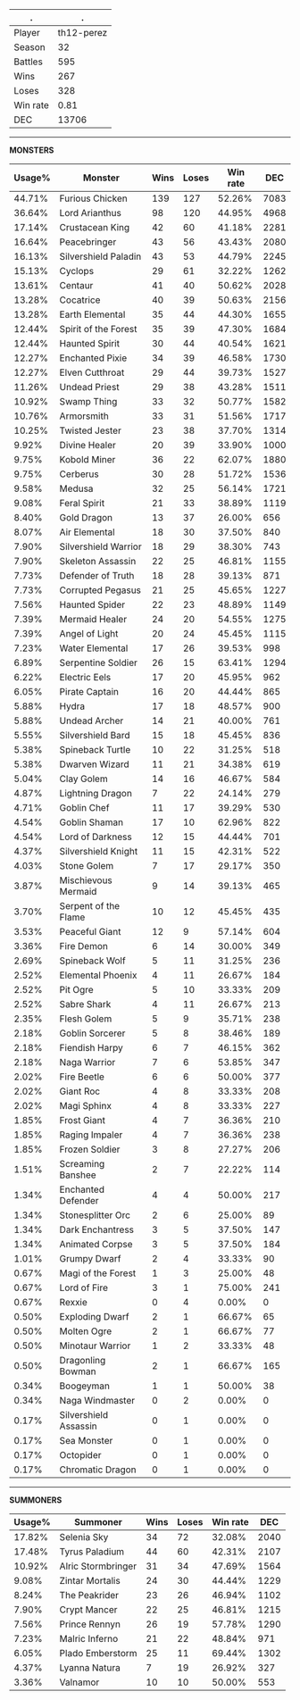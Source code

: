 .|.
|-|-
Player|th12-perez
Season|32
Battles|595
Wins|267
Loses|328
Win rate|0.81
DEC|13706

---
**MONSTERS**

Usage%|Monster|Wins|Loses|Win rate|DEC|
-|-|-|-|-|-|
44.71%|Furious Chicken|139|127|52.26%|7083|
36.64%|Lord Arianthus|98|120|44.95%|4968|
17.14%|Crustacean King|42|60|41.18%|2281|
16.64%|Peacebringer|43|56|43.43%|2080|
16.13%|Silvershield Paladin|43|53|44.79%|2245|
15.13%|Cyclops|29|61|32.22%|1262|
13.61%|Centaur|41|40|50.62%|2028|
13.28%|Cocatrice|40|39|50.63%|2156|
13.28%|Earth Elemental|35|44|44.30%|1655|
12.44%|Spirit of the Forest|35|39|47.30%|1684|
12.44%|Haunted Spirit|30|44|40.54%|1621|
12.27%|Enchanted Pixie|34|39|46.58%|1730|
12.27%|Elven Cutthroat|29|44|39.73%|1527|
11.26%|Undead Priest|29|38|43.28%|1511|
10.92%|Swamp Thing|33|32|50.77%|1582|
10.76%|Armorsmith|33|31|51.56%|1717|
10.25%|Twisted Jester|23|38|37.70%|1314|
9.92%|Divine Healer|20|39|33.90%|1000|
9.75%|Kobold Miner|36|22|62.07%|1880|
9.75%|Cerberus|30|28|51.72%|1536|
9.58%|Medusa|32|25|56.14%|1721|
9.08%|Feral Spirit|21|33|38.89%|1119|
8.40%|Gold Dragon|13|37|26.00%|656|
8.07%|Air Elemental|18|30|37.50%|840|
7.90%|Silvershield Warrior|18|29|38.30%|743|
7.90%|Skeleton Assassin|22|25|46.81%|1155|
7.73%|Defender of Truth|18|28|39.13%|871|
7.73%|Corrupted Pegasus|21|25|45.65%|1227|
7.56%|Haunted Spider|22|23|48.89%|1149|
7.39%|Mermaid Healer|24|20|54.55%|1275|
7.39%|Angel of Light|20|24|45.45%|1115|
7.23%|Water Elemental|17|26|39.53%|998|
6.89%|Serpentine Soldier|26|15|63.41%|1294|
6.22%|Electric Eels|17|20|45.95%|962|
6.05%|Pirate Captain|16|20|44.44%|865|
5.88%|Hydra|17|18|48.57%|900|
5.88%|Undead Archer|14|21|40.00%|761|
5.55%|Silvershield Bard|15|18|45.45%|836|
5.38%|Spineback Turtle|10|22|31.25%|518|
5.38%|Dwarven Wizard|11|21|34.38%|619|
5.04%|Clay Golem|14|16|46.67%|584|
4.87%|Lightning Dragon|7|22|24.14%|279|
4.71%|Goblin Chef|11|17|39.29%|530|
4.54%|Goblin Shaman|17|10|62.96%|822|
4.54%|Lord of Darkness|12|15|44.44%|701|
4.37%|Silvershield Knight|11|15|42.31%|522|
4.03%|Stone Golem|7|17|29.17%|350|
3.87%|Mischievous Mermaid|9|14|39.13%|465|
3.70%|Serpent of the Flame|10|12|45.45%|435|
3.53%|Peaceful Giant|12|9|57.14%|604|
3.36%|Fire Demon|6|14|30.00%|349|
2.69%|Spineback Wolf|5|11|31.25%|236|
2.52%|Elemental Phoenix|4|11|26.67%|184|
2.52%|Pit Ogre|5|10|33.33%|209|
2.52%|Sabre Shark|4|11|26.67%|213|
2.35%|Flesh Golem|5|9|35.71%|238|
2.18%|Goblin Sorcerer|5|8|38.46%|189|
2.18%|Fiendish Harpy|6|7|46.15%|362|
2.18%|Naga Warrior|7|6|53.85%|347|
2.02%|Fire Beetle|6|6|50.00%|377|
2.02%|Giant Roc|4|8|33.33%|208|
2.02%|Magi Sphinx|4|8|33.33%|227|
1.85%|Frost Giant|4|7|36.36%|210|
1.85%|Raging Impaler|4|7|36.36%|238|
1.85%|Frozen Soldier|3|8|27.27%|206|
1.51%|Screaming Banshee|2|7|22.22%|114|
1.34%|Enchanted Defender|4|4|50.00%|217|
1.34%|Stonesplitter Orc|2|6|25.00%|89|
1.34%|Dark Enchantress|3|5|37.50%|147|
1.34%|Animated Corpse|3|5|37.50%|184|
1.01%|Grumpy Dwarf|2|4|33.33%|90|
0.67%|Magi of the Forest|1|3|25.00%|48|
0.67%|Lord of Fire|3|1|75.00%|241|
0.67%|Rexxie|0|4|0.00%|0|
0.50%|Exploding Dwarf|2|1|66.67%|65|
0.50%|Molten Ogre|2|1|66.67%|77|
0.50%|Minotaur Warrior|1|2|33.33%|48|
0.50%|Dragonling Bowman|2|1|66.67%|165|
0.34%|Boogeyman|1|1|50.00%|38|
0.34%|Naga Windmaster|0|2|0.00%|0|
0.17%|Silvershield Assassin|0|1|0.00%|0|
0.17%|Sea Monster|0|1|0.00%|0|
0.17%|Octopider|0|1|0.00%|0|
0.17%|Chromatic Dragon|0|1|0.00%|0|

---
**SUMMONERS**

Usage%|Summoner|Wins|Loses|Win rate|DEC|
-|-|-|-|-|-|
17.82%|Selenia Sky|34|72|32.08%|2040|
17.48%|Tyrus Paladium|44|60|42.31%|2107|
10.92%|Alric Stormbringer|31|34|47.69%|1564|
9.08%|Zintar Mortalis|24|30|44.44%|1229|
8.24%|The Peakrider|23|26|46.94%|1102|
7.90%|Crypt Mancer|22|25|46.81%|1215|
7.56%|Prince Rennyn|26|19|57.78%|1290|
7.23%|Malric Inferno|21|22|48.84%|971|
6.05%|Plado Emberstorm|25|11|69.44%|1302|
4.37%|Lyanna Natura|7|19|26.92%|327|
3.36%|Valnamor|10|10|50.00%|553|
